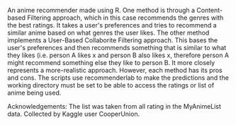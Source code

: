 An anime recommender made using R. One method is through a Content-based Filtering approach, which in this case recommends the genres with the best ratings. It takes a user's preferences and tries to recommend a similar anime based on what genres the user likes. The other method implements a User-Based Collaborite Filtering approach. This bases the user's preferences and then recommends something that is similar to what they likes (i.e. person A likes x and person B also likes x, therefore person A might recommend something else they like to person B. It more closely represents a more-realistic approach. However, each method has its pros and cons. The scripts use recommenderlab to make the predictions and the working directory must be set to be able to access the ratings or list of anime being used. 

Acknowledgements: The list was taken from all rating in the MyAnimeList data. Collected by Kaggle user CooperUnion. 

